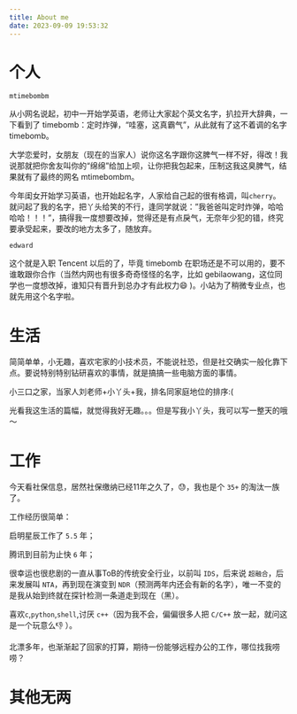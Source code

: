 ```yaml
---
title: About me
date: 2023-09-09 19:53:32
---
```


# 个人

`mtimebombm`

从小网名说起，初中一开始学英语，老师让大家起个英文名字，扒拉开大辞典，一下看到了 timebomb：定时炸弹，“哇塞，这真霸气”，从此就有了这不着调的名字 timebomb。

大学恋爱时，女朋友（现在的当家人）说你这名字跟你这脾气一样不好，得改！我说那就把你舍友叫你的“绵绵”给加上呗，让你把我包起来，压制这我这臭脾气，结果就有了最终的网名 mtimebombm。

今年闺女开始学习英语，也开始起名字，人家给自己起的很有格调，叫`cherry`。就问起了我的名字，把丫头给笑的不行，逢同学就说：”我爸爸叫定时炸弹，哈哈哈哈！！！”，搞得我一度想要改掉，觉得还是有点戾气，无奈年少犯的错，终究要承受起来，要改的地方太多了，随放弃。

`edward`

这个就是入职 Tencent 以后的了，毕竟 timebomb 在职场还是不可以用的，要不谁敢跟你合作（当然内网也有很多奇奇怪怪的名字，比如 gebilaowang，这位同学也一度想改掉，谁知只有晋升到总办才有此权力😄 )。小站为了稍微专业点，也就先用这个名字啦。


# 生活

简简单单，小无趣，喜欢宅家的小技术员，不能说社恐，但是社交确实一般化靠下点。要说特别特别钻研喜欢的事情，就是搞搞一些电脑方面的事情。

小三口之家，当家人刘老师+小丫头+我，排名同家庭地位的排序:(

光看我这生活的篇幅，就觉得我好无趣。。。但是写我小丫头，我可以写一整天的哦～


# 工作

今天看社保信息，居然社保缴纳已经11年之久了，😓，我也是个 `35+` 的淘汰一族了。

工作经历很简单：

启明星辰工作了 `5.5` 年；

腾讯到目前为止快 `6` 年；

很幸运也很悲剧的一直从事ToB的传统安全行业，以前叫 `IDS`，后来说 `超融合`，后来发展叫 `NTA`，再到现在演变到 `NDR`（预测两年内还会有新的名字），唯一不变的是我从始到终就在探针检测一条道走到现在（黑）。

喜欢`c`,`python`,`shell`,讨厌 `c++`（因为我不会，偏偏很多人把 `C/C++` 放一起，就问这是一个玩意么👎 ）。

北漂多年，也渐渐起了回家的打算，期待一份能够远程办公的工作，哪位找我唠唠？

# 其他无两
